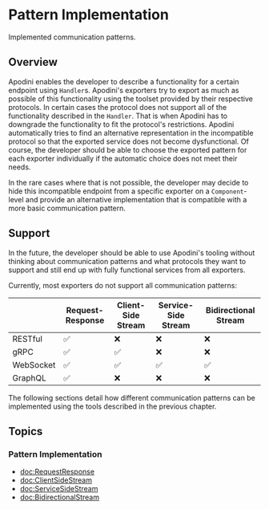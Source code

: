 # Pattern Implementation

Implemented communication patterns.

<!--
                  
This source file is part of the Apodini open source project

SPDX-FileCopyrightText: 2019-2021 Paul Schmiedmayer and the Apodini project authors (see CONTRIBUTORS.md) <paul.schmiedmayer@tum.de>

SPDX-License-Identifier: MIT
             
-->

## Overview

Apodini enables the developer to describe a functionality for a certain endpoint using ``Handler``s. Apodini's exporters try to export as much as possible of this functionality using the toolset provided by their respective protocols. In certain cases the protocol does not support all of the functionality described in the ``Handler``. That is when Apodini has to downgrade the functionality to fit the protocol's restrictions. Apodini automatically tries to find an alternative representation in the incompatible protocol so that the exported service does not become dysfunctional. Of course, the developer should be able to choose the exported pattern for each exporter individually if the automatic choice does not meet their needs.

In the rare cases where that is not possible, the developer may decide to hide this incompatible endpoint from a specific exporter on a ``Component``-level and provide an alternative implementation that is compatible with a more basic communication pattern.

## Support

In the future, the developer should be able to use Apodini's tooling without thinking about communication patterns and what protocols they want to support and still end up with fully functional services from all exporters.

Currently, most exporters do not support all communication patterns:

|           | Request-Response | Client-Side Stream | Service-Side Stream | Bidirectional Stream |
|-----------|------------------|--------------------|---------------------|----------------------|
| RESTful   | ✅                | ❌                  | ❌                   | ❌                    |
| gRPC      | ✅                | ✅                  | ❌                   | ❌                    |
| WebSocket | ✅                | ✅                  | ✅                   | ✅                    |
| GraphQL   | ✅                | ❌                  | ❌                   | ❌                    |


The following sections detail how different communication patterns can be implemented using the tools described in the previous chapter.

## Topics

### Pattern Implementation

- <doc:RequestResponse>
- <doc:ClientSideStream>
- <doc:ServiceSideStream>
- <doc:BidirectionalStream>
